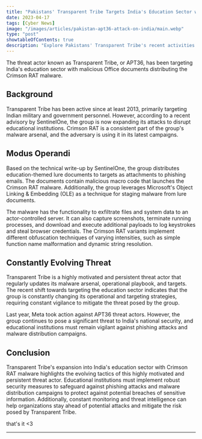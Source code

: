 ```yaml
---
title: "Pakistans' Transparent Tribe Targets India's Education Sector with Crimson RAT"
date: 2023-04-17
tags: [Cyber News]
image: "/images/articles/pakistan-apt36-attack-on-india/main.webp"
type: "post"
showtableOfContents: true
description: "Explore Pakistans' Transparent Tribe's recent activities targeting Indian education with Crimson RAT malware and their constantly evolving strategies."
---
```


The threat actor known as Transparent Tribe, or APT36, has been targeting India's education sector with malicious Office documents distributing the Crimson RAT malware.

## Background
Transparent Tribe has been active since at least 2013, primarily targeting Indian military and government personnel. However, according to a recent advisory by SentinelOne, the group is now expanding its attacks to disrupt educational institutions. Crimson RAT is a consistent part of the group's malware arsenal, and the adversary is using it in its latest campaigns.

## Modus Operandi
Based on the technical write-up by SentinelOne, the group distributes education-themed lure documents to targets as attachments to phishing emails. The documents contain malicious macro code that launches the Crimson RAT malware. Additionally, the group leverages Microsoft's Object Linking & Embedding (OLE) as a technique for staging malware from lure documents.

The malware has the functionality to exfiltrate files and system data to an actor-controlled server. It can also capture screenshots, terminate running processes, and download and execute additional payloads to log keystrokes and steal browser credentials. The Crimson RAT variants implement different obfuscation techniques of varying intensities, such as simple function name malformation and dynamic string resolution.

## Constantly Evolving Threat
Transparent Tribe is a highly motivated and persistent threat actor that regularly updates its malware arsenal, operational playbook, and targets. The recent shift towards targeting the education sector indicates that the group is constantly changing its operational and targeting strategies, requiring constant vigilance to mitigate the threat posed by the group.

Last year, Meta took action against APT36 threat actors. However, the group continues to pose a significant threat to India's national security, and educational institutions must remain vigilant against phishing attacks and malware distribution campaigns.

## Conclusion
Transparent Tribe's expansion into India's education sector with Crimson RAT malware highlights the evolving tactics of this highly motivated and persistent threat actor. Educational institutions must implement robust security measures to safeguard against phishing attacks and malware distribution campaigns to protect against potential breaches of sensitive information. Additionally, constant monitoring and threat intelligence can help organizations stay ahead of potential attacks and mitigate the risk posed by Transparent Tribe.



that's it <3

---

  